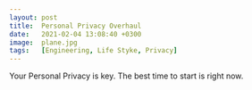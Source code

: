 ```yaml
---
layout: post
title:  Personal Privacy Overhaul
date:   2021-02-04 13:08:40 +0300
image:  plane.jpg
tags:   [Engineering, Life Styke, Privacy]
---
```


Your Personal Privacy is key. The best time to start is right now.